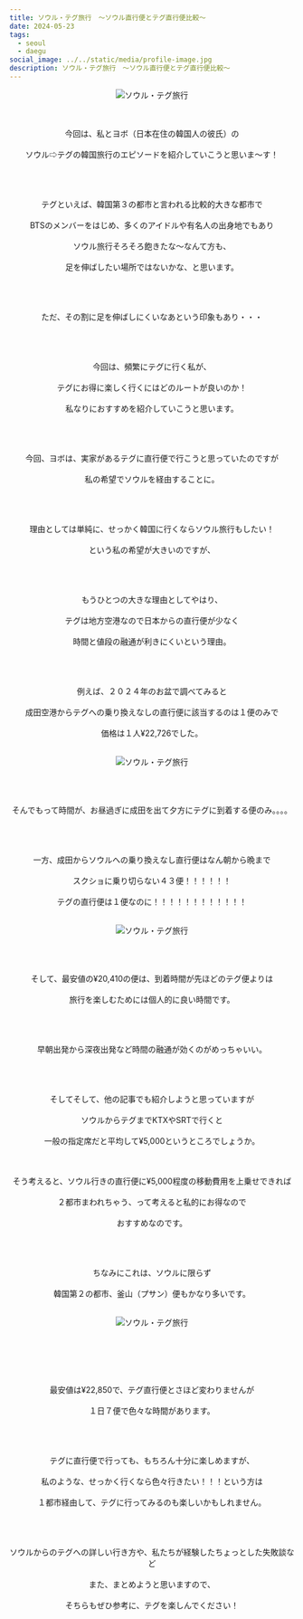```yaml
---
title: ソウル・テグ旅行　〜ソウル直行便とテグ直行便比較〜　
date: 2024-05-23
tags:
  - seoul
  - daegu
social_image: ../../static/media/profile-image.jpg
description: ソウル・テグ旅行　〜ソウル直行便とテグ直行便比較〜
---
```

<div style="text-align: center;">

![ソウル・テグ旅行](../../static/media/post/1/1_title.png)

<br>
<br>
今回は、私とヨボ（日本在住の韓国人の彼氏）の<br>
<br>
ソウル⇨テグの韓国旅行のエピソードを紹介していこうと思いま〜す！<br>
<br>
<br>
<br>
<br>
テグといえば、韓国第３の都市と言われる比較的大きな都市で<br>
<br>
BTSのメンバーをはじめ、多くのアイドルや有名人の出身地でもあり<br>
<br>
ソウル旅行そろそろ飽きたな〜なんて方も、<br>
<br>
足を伸ばしたい場所ではないかな、と思います。<br>
<br>
<br>
<br>
<br>
ただ、その割に足を伸ばしにくいなあという印象もあり・・・<br>
<br>
<br>
<br>
<br>
今回は、頻繁にテグに行く私が、<br>
<br>
テグにお得に楽しく行くにはどのルートが良いのか！<br>
<br>
私なりにおすすめを紹介していこうと思います。<br>
<br>
<br>
<br>
<br>
今回、ヨボは、実家があるテグに直行便で行こうと思っていたのですが<br>
<br>
私の希望でソウルを経由することに。<br>
<br>
<br>
<br>
<br>
理由としては単純に、せっかく韓国に行くならソウル旅行もしたい！<br>
<br>
という私の希望が大きいのですが、<br>
<br>
<br>
<br>
<br>
もうひとつの大きな理由としてやはり、<br>
<br>
テグは地方空港なので日本からの直行便が少なく<br>
<br>
時間と値段の融通が利きにくいという理由。<br>
<br>
<br>
<br>
<br>
例えば、２０２４年のお盆で調べてみると<br>
<br>
成田空港からテグへの乗り換えなしの直行便に該当するのは１便のみで<br>
<br>
価格は１人¥22,726でした。<br><br>

![ソウル・テグ旅行](../../static/media/post/1/1_4.png)

<br>
<br>
<br>
そんでもって時間が、お昼過ぎに成田を出て夕方にテグに到着する便のみ。。。。<br>
<br>
<br>
<br>
<br>
一方、成田からソウルへの乗り換えなし直行便はなん朝から晩まで<br>
<br>
スクショに乗り切らない４３便！！！！！！<br>
<br>
テグの直行便は１便なのに！！！！！！！！！！！！<br><br>

![ソウル・テグ旅行](../../static/media/post/1/1_2.png)

<br>
<br>
<br>
そして、最安値の¥20,410の便は、到着時間が先ほどのテグ便よりは<br>
<br>
旅行を楽しむためには個人的に良い時間です。<br>
<br>
<br>
<br>
<br>
早朝出発から深夜出発など時間の融通が効くのがめっちゃいい。<br>
<br>
<br>
<br>
<br>
そしてそして、他の記事でも紹介しようと思っていますが<br>
<br>
ソウルからテグまでKTXやSRTで行くと<br>
<br>
一般の指定席だと平均して¥5,000というところでしょうか。<br>
<br>
<br>
<br>
そう考えると、ソウル行きの直行便に¥5,000程度の移動費用を上乗せできれば<br>
<br>
２都市まわれちゃう、って考えると私的にお得なので<br>
<br>
おすすめなのです。<br>
<br>
<br>
<br>
<br>
ちなみにこれは、ソウルに限らず<br>
<br>
韓国第２の都市、釜山（プサン）便もかなり多いです。<br><br>

![ソウル・テグ旅行](../../static/media/post/1/1_3.png)

<br>
<br>
<br>
<br>
<br>
最安値は¥22,850で、テグ直行便とさほど変わりませんが<br>
<br>
１日７便で色々な時間があります。<br>
<br>
<br>
<br>
<br>
テグに直行便で行っても、もちろん十分に楽しめますが、<br>
<br>
私のような、せっかく行くなら色々行きたい！！！という方は<br>
<br>
１都市経由して、テグに行ってみるのも楽しいかもしれません。<br>
<br>
<br>
<br>
<br>
ソウルからのテグへの詳しい行き方や、私たちが経験したちょっとした失敗談など<br>
<br>
また、まとめようと思いますので、<br>
<br>
そちらもぜひ参考に、テグを楽しんでください！<br>
<br>
</div>